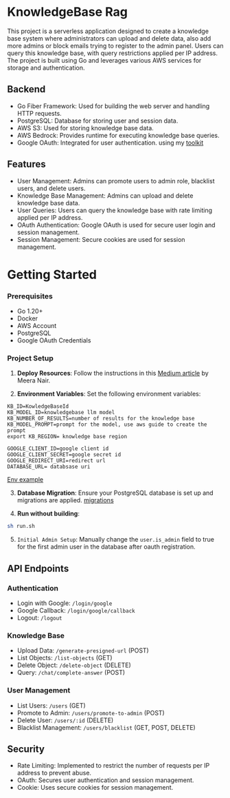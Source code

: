 # KnowledgeBase Rag

This project is a serverless application designed to create a knowledge base system
where administrators can upload and delete data, also add more admins or block emails
trying to register to the admin panel. Users can query this knowledge base, with query
restrictions applied per IP address. The project is built using Go and leverages various
AWS services for storage and authentication.

## Backend
- Go Fiber Framework: Used for building the web server and handling HTTP requests.
- PostgreSQL: Database for storing user and session data.
- AWS S3: Used for storing knowledge base data.
- AWS Bedrock: Provides runtime for executing knowledge base queries.
- Google OAuth: Integrated for user authentication. using my [toolkit](https://github.com/Abraxas-365/toolkit)

## Features
- User Management: Admins can promote users to admin role, blacklist users, and delete users.
- Knowledge Base Management: Admins can upload and delete knowledge base data.
- User Queries: Users can query the knowledge base with rate limiting applied per IP address.
- OAuth Authentication: Google OAuth is used for secure user login and session management.
- Session Management: Secure cookies are used for session management.

# Getting Started
### Prerequisites
- Go 1.20+
- Docker
- AWS Account
- PostgreSQL
- Google OAuth Credentials


### Project Setup
1. **Deploy Resources**: Follow the instructions in this [Medium article](https://medium.com/@miramnair/develop-and-deploy-a-serverless-rag-solution-with-amazon-bedrock-agents-knowledge-base-and-ef8a1818bc1e) by Meera Nair.

2. **Environment Variables**: Set the following environment variables:

```
KB_ID=KowledgeBaseId
KB_MODEL_ID=knowledgebase llm model
KB_NUMBER_OF_RESULTS=number of results for the knowledge base
KB_MODEL_PROMPT=prompt for the model, use aws guide to create the prompt
export KB_REGION= knowledge base region

GOOGLE_CLIENT_ID=google client id
GOOGLE_CLIENT_SECRET=google secret id
GOOGLE_REDIRECT_URI=redirect url
DATABASE_URL= databsase uri
```
[Env example](run.sh)

3. **Database Migration**: Ensure your PostgreSQL database is set up and migrations are applied. [migrations](./migrations/)

4. **Run without building**:
```bash
sh run.sh
```
5.	`Initial Admin Setup`: Manually change the `user.is_admin` field to true for the first admin user in the database after oauth registration.

## API Endpoints
### Authentication
- Login with Google: `/login/google`
- Google Callback: `/login/google/callback`
- Logout: `/logout`
### Knowledge Base
- Upload Data: `/generate-presigned-url` (POST)
- List Objects: `/list-objects` (GET)
- Delete Object: `/delete-object` (DELETE)
- Query: `/chat/complete-answer` (POST)
### User Management
- List Users: `/users` (GET)
- Promote to Admin: `/users/promote-to-admin` (POST)
- Delete User: `/users/:id` (DELETE)
- Blacklist Management: `/users/blacklist` (GET, POST, DELETE)

## Security
- Rate Limiting: Implemented to restrict the number of requests per IP address to prevent abuse.
- OAuth: Secures user authentication and session management.
- Cookie: Uses secure cookies for session management.
